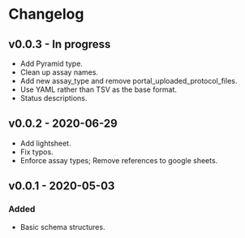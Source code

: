 # Changelog

## v0.0.3 - In progress
- Add Pyramid type.
- Clean up assay names.
- Add new assay_type and remove portal_uploaded_protocol_files.
- Use YAML rather than TSV as the base format.
- Status descriptions.

## v0.0.2 - 2020-06-29
- Add lightsheet.
- Fix typos.
- Enforce assay types; Remove references to google sheets.

## v0.0.1 - 2020-05-03
### Added
- Basic schema structures.
